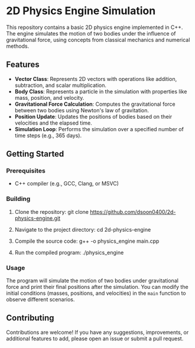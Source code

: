 # 2D Physics Engine Simulation

This repository contains a basic 2D physics engine implemented in C++. The engine simulates the motion of two bodies under the influence of gravitational force, using concepts from classical mechanics and numerical methods.

## Features

- **Vector Class**: Represents 2D vectors with operations like addition, subtraction, and scalar multiplication.
- **Body Class**: Represents a particle in the simulation with properties like mass, position, and velocity.
- **Gravitational Force Calculation**: Computes the gravitational force between two bodies using Newton's law of gravitation.
- **Position Update**: Updates the positions of bodies based on their velocities and the elapsed time.
- **Simulation Loop**: Performs the simulation over a specified number of time steps (e.g., 365 days).

## Getting Started

### Prerequisites

- C++ compiler (e.g., GCC, Clang, or MSVC)

### Building

1. Clone the repository: git clone https://github.com/dsoon0400/2d-physics-engine.git

2. Navigate to the project directory: cd 2d-physics-engine

3. Compile the source code: g++ -o physics_engine main.cpp

4. Run the compiled program: ./physics_engine

### Usage

The program will simulate the motion of two bodies under gravitational force and print their final positions after the simulation. You can modify the initial conditions (masses, positions, and velocities) in the `main` function to observe different scenarios.

## Contributing

Contributions are welcome! If you have any suggestions, improvements, or additional features to add, please open an issue or submit a pull request.

